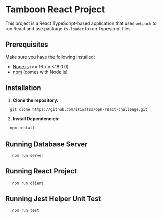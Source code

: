 # Tamboon React Project

This project is a React TypeScript-based application that uses `webpack` to run React and use package `ts-loader` to run Typescript files.

## Prerequisites

Make sure you have the following installed:

- [Node.js](https://nodejs.org/) (>= 16.x.x <18.0.0)
- [npm](https://www.npmjs.com/) (comes with Node.js)

## Installation

1. **Clone the repository:** 
 ```bash
   git clone https://github.com/itiwatss/opn-react-challenge.git
```

2. **Install Dependencies:** 
 ```bash
   npm install
```

## Running Database Server
```bash
   npm run server
```

## Running React Project
```bash
   npm run client
```

## Running Jest Helper Unit Test
```bash
   npm run test
```